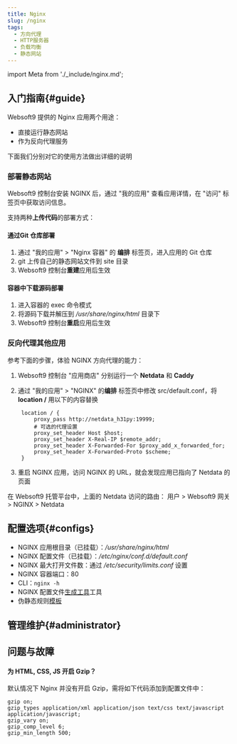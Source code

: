 ```yaml
---
title: Nginx
slug: /nginx
tags:
  - 方向代理
  - HTTP服务器
  - 负载均衡
  - 静态网站
---
```


import Meta from './_include/nginx.md';

<Meta name="meta" />

## 入门指南{#guide}

Websoft9 提供的 Nginx 应用两个用途：

- 直接运行静态网站
- 作为反向代理服务

下面我们分别对它的使用方法做出详细的说明

### 部署静态网站

Websoft9 控制台安装 NGINX 后，通过 "我的应用" 查看应用详情，在 "访问" 标签页中获取访问信息。    

支持两种**上传代码**的部署方式：

#### 通过Git 仓库部署

1. 通过 "我的应用" > "Nginx 容器" 的 **编排** 标签页，进入应用的 Git 仓库
2. git 上传自己的静态网站文件到 site 目录
3. Websoft9 控制台**重建**应用后生效

#### 容器中下载源码部署

1. 进入容器的 exec 命令模式
2. 将源码下载并解压到 */usr/share/nginx/html* 目录下
3. Websoft9 控制台**重启**应用后生效


### 反向代理其他应用

参考下面的步骤，体验 NGINX 方向代理的能力：

1. Websoft9 控制台 "应用商店" 分别运行一个 **Netdata** 和 **Caddy**

2. 通过 "我的应用" > "NGINX" 的**编排** 标签页中修改 src/default.conf，将 **location /** 用以下的内容替换
   ```
    location / {
        proxy_pass http://netdata_h31py:19999;
        # 可选的代理设置
        proxy_set_header Host $host;
        proxy_set_header X-Real-IP $remote_addr;
        proxy_set_header X-Forwarded-For $proxy_add_x_forwarded_for;
        proxy_set_header X-Forwarded-Proto $scheme;
    }
   ```

3. 重启 NGINX 应用，访问 NGINX 的 URL，就会发现应用已指向了 Netdata 的页面

在 Websoft9 托管平台中，上面的 Netdata 访问的路由： 用户 > Websoft9 网关 > NGINX > Netdata


## 配置选项{#configs}

- NGINX 应用根目录（已挂载）：*/usr/share/nginx/html*
- NGINX 配置文件（已挂载）：*/etc/nginx/conf.d/default.conf*
- NGINX 最大打开文件数：通过 */etc/security/limits.conf* 设置
- NGINX 容器端口：80
- CLI：`nginx -h`
- NGINX 配置文件[生成工具](https://www.digitalocean.com/community/tools/nginx)工具
- 伪静态规则[模板](https://github.com/Websoft9Archive/role_nginx/tree/main/files/rewrite)

## 管理维护{#administrator}

## 问题与故障

#### 为 HTML, CSS, JS 开启 Gzip？

默认情况下 Nginx 并没有开启 Gzip，需将如下代码添加到配置文件中：

```
gzip on;
gzip_types application/xml application/json text/css text/javascript application/javascript;
gzip_vary on;
gzip_comp_level 6;
gzip_min_length 500;
```